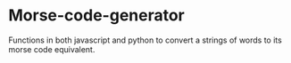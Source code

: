 # Morse-code-generator
Functions in both javascript and python to convert a strings of words to its morse code equivalent. 

